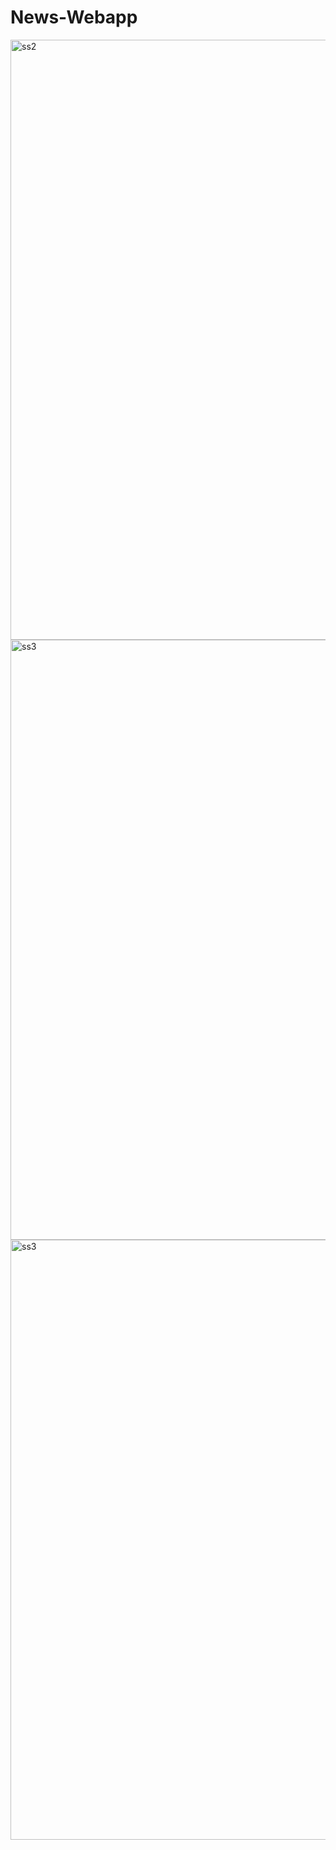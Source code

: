 # News-Webapp


<img width="960" alt="ss2" src="https://github.com/Ananypratap007/News-Webapp/assets/134461865/8721bf3f-96fc-4af6-9d23-ebbb56850cd3">


<img width="960" alt="ss3" src="https://github.com/Ananypratap007/News-Webapp/assets/134461865/6d8c3dd4-47f9-4f98-80f0-ed6e8a14f769">


<img width="960" alt="ss3" src="https://github.com/Ananypratap007/News-Webapp/assets/134461865/52e221dd-4d8e-400f-a9b1-a96b15af21ef">

